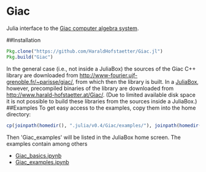 # Giac

Julia interface to the [Giac computer algebra system](http://www-fourier.ujf-grenoble.fr/~parisse/giac.html).

##Installation
```julia
Pkg.clone("https://github.com/HaraldHofstaetter/Giac.jl")
Pkg.build("Giac")
```
In the general case (i.e., not inside a JuliaBox) the sources of the Giac C++ library are downloaded from  http://www-fourier.ujf-grenoble.fr/~parisse/giac/, from which then the library is built. 
In a [JuliaBox](https://juliabox.com/), however, precompiled binaries of the library are downloaded from http://www.harald-hofstaetter.at/Giac/. (Due to limited available disk space it is not possible to build these libraries from the sources inside a JuliaBox.)
##Examples
To get easy access to the examples, copy them into the home directory:
```julia
cp(joinpath(homedir(), ".julia/v0.4/Giac/examples/"), joinpath(homedir(), "Giac_examples"), remove_destination=true)
```
Then 'Giac_examples' will be listed in the JuliaBox home screen. The examples contain among others
+ [Giac_basics.ipynb](https://github.com/HaraldHofstaetter/Giac.jl/blob/master/examples/Giac_basics.ipynb)
+ [Giac_examples.ipynb](https://github.com/HaraldHofstaetter/Giac.jl/blob/master/examples/Giac_examples.ipynb)
